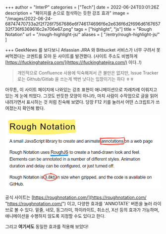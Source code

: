 +++
author = "InterP"
categories = ["Tech"]
date = 2022-06-24T03:01:26Z
description = "페이지를 손으로 첨삭하는 듯한 강조 효과"
image = "/images/2022-06-24-68747470733a2f2f726f7567686e6f746174696f6e2e636f6d2f696d616765732f736f6369616c2e706e67.png"
tags = ["highlight", "js"]
title = "Rough Notation"
url = "/rough-highlight-js/"
aliases = [
    "/entry/rough-highlight-js/"
]

+++
GeekNews 를 보다보니 Atlassian JIRA 와 Bitbucket 서비스가 <span class="rn-underline">너무 구려서 못 써먹겠다</span>는 코멘트를 모아 둔 사이트를 발견했다. (사이트 주소도 비범하게 [https://ifuckinghatejira.com/](https://ifuckinghatejira.com/) 이다..!)

> 개인적으로 Confluence 사용에 익숙해져서 큰 불만은 없지만, Issue Tracker 로는 Github/Gitlab 을 쓰는게 백번 낫다는 입장이기는 하다 ㅎㅎ

아무튼, 이 사이트 페이지에 나와있는 강조 표현이 애니메이션으로 차례차례 이뤄지고 있는 게 눈에 띄었다. 그것도 반듯한 모양이 아니라, 마치 사람이 수작업으로 글을 읽어내려가면서 표시하는 것 처럼 친숙해 보였다. 당장 F12 키를 눌러서 어떤 스크립트가 쓰여졌는지 확인해 봤다.

![Rough Notation main page](/images/2022-06-24-2022-06-24-131516.png "rough-notation-main-page")

공식 사이트는 [https://roughnotation.com/](https://roughnotation.com/ "https://roughnotation.com/") 이고, 다양한 효과를 'ANNOTATE' 버튼을 눌러 라이브로 볼 수 있다. 밑줄, 네모, 동그라미, 하이라이트, 취소선, X선 등의 효과가 가능하며, 애니메이션을 수행하지 않도록 지정할 수도 있다고 한다.

그리고 <span class="rn-circle">**여기서도**</span> 동일한 효과를 적용해 보았다!

<script type="module">import { annotate } from 'https://unpkg.com/rough-notation?module'; const n2 = document.querySelector('span.rn-circle'); const n4 = document.querySelector('span.rn-underline'); const a2 = annotate(n2, { type: 'circle', color: 'red', padding: 10 }); const a4 = annotate(n4, { type: 'highlight', color: '#ff0066', iterations: 1, multiline: true }); a2.show(); a4.show();</script>